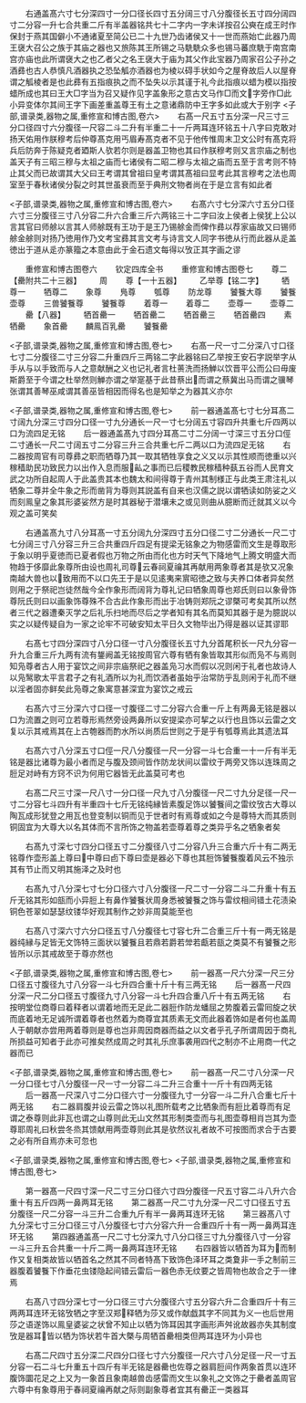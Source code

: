 <!-- { "loadSidebar": true } -->
　　右通盖髙六寸七分深四寸一分口径长四寸五分阔三寸八分腹径长五寸四分阔四寸二分容一升七合共重二斤有半盖器铭共七十二字内一字未详按召公奭在成王时作保封于燕其国僻小不通诸夏至简公已二十九世乃齿诸侯又十一世而燕始亡此器乃周王襃大召公之族于其庙之器也又旅陈其王所锡之马駪駪众多也锡马蕃庶駪于南宫南宫亦庙也此所谓襃大之也乙者父之名王襃大于庙为其父作此宝器乃周家召公子孙之酒彞也古人恭慎凡酒器执之恐坠觚亦酒器也为棱以碍手状如今之屋脊故后人以屋脊谓之觚棱者是也此彞有五指痕执之而不坠失以示其谨于礼今此指痕以蜡为模以指按蜡所成也其曰王大□字当为召又疑作见字盖象形之意古文马作□而文字旁作□此小异变体尔其间王字下画差重盖尊王有土之意诸鼎防中王字多如此或大于别字
<子部,谱录类,器物之属,重修宣和博古图,卷六>
　　右髙一尺五寸五分深一尺三寸三分口径四寸六分腹径一尺容二斗二升有半重二十一斤两耳连环铭五十八字曰克敢对扬天佑用作朕穆考后仲尊髙克用丐眉寿髙克者不见于他传惟周末卫文公时有髙克将兵后防奔于陈疑克者廼斯人欤若尔则是器盖卫物也其曰作朕穆考则又言宗庙之制也盖天子有三昭三穆与太祖之庙而七诸侯有二昭二穆与太祖之庙而五至于言考则不特止其父而已故谓其大父曰王考谓其曾祖曰皇考谓其髙祖曰显考此其言穆考之法也周室至于春秋诸侯分裂之时其世虽衰而至于典刑文物者尚在于是立言有如此者





<子部,谱录类,器物之属,重修宣和博古图,卷六>
　　右髙六寸七分深六寸五分口径六寸三分腹径三寸八分容二升六合重三斤六两铭三十二字曰汝上侯者上侯犹上公以言其官曰师艅以言其人师艅既有王功于是王乃锡艅金而俾作彞以荐家庙故又曰锡师艅金艅则对扬乃徳用作乃文考宝彞其言文考与诗言文人同字书徳从行而此器从辵盖徳出于道从辵亦篆籀之本意由此于金石遗文每得以攷正其字画之谬







　　重修宣和博古图卷六
　　钦定四库全书
　　重修宣和博古图卷七
　　尊二【罍附共二十三器】
　　周
　　尊【一十五器】
　　乙举尊【铭二字】
　　牺尊一
　　牺尊二
　　象尊
　　鳬尊
　　瓠尊
　　防龙尊
　　饕餮大尊
　　饕餮壶尊
　　三兽饕餮尊
　　饕餮尊
　　着尊一
　　着尊二
　　壶尊一
　　壶尊二
　　罍【八器】
　　牺首罍一
　　牺首罍二
　　牺首罍三
　　牺首罍四
　　素牺罍
　　象首罍
　　麟鳯百乳罍
　　饕餮罍



<子部,谱录类,器物之属,重修宣和博古图,卷七>
　　右髙一尺一寸二分深八寸口径七寸二分腹径二寸三分容二升重四斤三两铭二字此器铭曰乙举按王安石字説举字从手从与以手致而与人之意献酬之义也记礼者言杜蒉洗而扬觯以饮晋平公而公曰毋废斯爵至于今谓之杜举然则觯亦谓之举寔基于此昔蔡出而谓之蔡冀出马而谓之骥琴张谓其善琴巫咸谓其善巫皆相因而得名也是知举之为器其义亦尔








<子部,谱录类,器物之属,重修宣和博古图,卷七>
　　前一器通盖髙七寸七分耳髙二寸阔九分深三寸四分口径一寸九分通长一尺一寸七分阔五寸容四升共重七斤四两以口为流四足无铭
　　后一器通盖髙九寸四分耳髙二寸二分阔一寸深三寸五分口俓二寸通长一尺二寸阔五寸二分容三升三合共重七斤二两以口为流四足无铭
　　右二器按周官有司尊彞之职而牺尊乃其一取其牺牲享食之义又以示其性顺而徳重以兴稼穑助民功致民力以出作入息而服畆之事而已后稷教民稼穑种蓺五谷而人民育文武之功所自起周人于此盖贵其本也魏太和间得尊于青州其制様正与此类王肃注礼以牺象二尊并全牛象之形而凿背为尊则其説盖有自来也汉儒之説以谓牺读如防娑之义而刻鳯皇之象其形婆娑然方是时其器秘于潜壤未之或见则曲从臆断而迁就其义以今观之盖可笑矣









　　右通盖髙九寸八分耳髙一寸五分阔九分深四寸五分口径二寸二分通长一尺二寸七分阔三寸八分容三升三合共重四斤四足有提梁无铭象之为物感雷而文生是尊取形于象以明乎夏徳而已夏者假也万物之所由而化也方时天气下降地气上腾文明盛大而物趋于侈靡此象尊所由设也周礼司尊云春祠夏禴其再献用两象尊者其是欤又况象南越大兽也以致用而不以口先王于是以见逺夷来賔昭徳之致与夫养口体者异矣然则用之于祭祀岂徒然哉今全作象形而阔背为尊礼记曰牺象周尊也郑氏则曰以象骨饰尊阮氏则曰以画象饰尊殊不合古此作象形而出于冶铸则郑阮之谬槩可考矣其所以然者三代之器遭秦灭学之后礼乐扫地而尽后之学者知有其名而莫知其器于是为臆説以实之以疑传疑自为一家之论牢不可破安知太平日久文物毕出乃得是器以证其谬耶
















　　右髙七寸四分深四寸八分口径一寸八分腹径长五寸九分首尾积长一尺九分容一升九合重三斤九两有流有鋬阙盖无铭按周官六尊有牺有象皆取其形似而凫不与焉则知凫尊者古人用于宴饮之间非宗庙祭祀之器盖凫习水而假以况则闲于礼者也故诗人以凫鹥歌太平言君子之有礼酒所以为礼而饮酒者虽始乎治常防乎乱则闲于礼而不继以淫者固亦鲜矣此凫尊之象寓意甚深宜为宴饮之戒云








　　右髙六寸三分深六寸口径一寸腹径二寸二分容六合重一斤上有两鼻无铭是器以口为流置之则可立若尊形焉然旁设两鼻所以安提梁亦可挈之以行也且饰以云雷之文复以示其戒焉其在上古匏器而酌水所以尚质后世则之于是乎有瓠尊焉此其遗法耳











　　右髙六寸八分深五寸口俓一尺八分腹径一尺一分容一斗七合重一十一斤有半无铭是器比诸尊为最小者而足与腹及颈间皆作防龙状间以雷纹于两旁又饰以连珠周之脰足对峙有方窍不识为何用它器皆无此盖莫可考也











　　右髙二尺三寸深一尺八寸一分口径一尺九寸八分腹径一尺二寸九分足径一尺一寸二分容七斗四升有半重四十七斤无铭纯縁皆素腹足饰以饕餮间之雷纹攷古大尊以陶瓦成形犹登之用瓦也登变制以铜而见于世者时有焉尊或如之今是尊特大而其质则铜固宜为大尊大以名其体而不言所饰之物盖若壶尊着尊之类异乎名之牺象者矣









　　右髙九寸深七寸四分口径五寸二分腹径八寸二分容八升三合重六斤十有二两无铭尊作壶形盖上尊曰中尊曰卣下尊曰壶是器必下尊也其脰饰饕餮腹着风云不独示其有节止而又明其施泽之及时也












　　右髙九寸八分深七寸七分口径六寸八分腹径一尺二寸一分容二斗二升重十有五斤无铭其形如瓿而小异脰上有鼻作饕餮状周身悉被饕餮之饰与雷纹相间错土花渍染铜色苍翠如瑟瑟纹镂华好观其制作之妙非周莫能至也











　　右髙八寸深六寸六分口径五寸八分腹径七寸容七升二合重三斤十有一两无铭是器纯縁与足皆无文饰特三面状以饕餮且若鼎若爵若斚若甗若瓿之类莫不有饕餮之形皆所以示其戒故至于尊亦然也




<子部,谱录类,器物之属,重修宣和博古图,卷七>
　　前一器髙一尺六分深一尺三分口径五寸腹径九寸八分容一斗七升四合重十斤十有三两无铭
　　后一器髙一尺四分深一尺二分口径五寸腹径九寸八分容一斗七升四合重八斤十有五两无铭
　　右按明堂位商尊曰着释者以谓着地而无足此二器脰作防龙蟠屈之势腹着云雷囘旋之状而底着地无足诚所谓着尊者也然着为商尊宜其质素无文而此器着饰如是者何也盖周人于朝献亦尝用两着尊则是尊也岂非周因商器而益之以文者乎孔子所谓周因于商礼所损益可知者于此亦可推矣然成周之时其礼乐庶事袭用四代之制亦不止用商一代之器而已




<子部,谱录类,器物之属,重修宣和博古图,卷七>
　　前一器髙一尺二寸八分深一尺一分口径七寸八分腹径一尺一寸一分容二斗二升三合重十一斤十有四两无铭
　　后一器髙一尺深八寸二分口径六寸一分腹径九寸一分容一斗二升八合重七斤十两无铭
　　右二器肩腹并设云雷之饰以礼图所载考之比牺象而有脰比着尊而有足谓之泰尊则此非瓦也谓之山尊则此无山文然其形制类壶而与礼图壶尊相肖岂其为壶尊耶周礼曰秋尝冬烝其馈献用两壶尊则此其是欤然议礼者故不可按图而求合于古要之必有所自焉亦未可忽也





<子部,谱录类,器物之属,重修宣和博古图,卷七>
<子部,谱录类,器物之属,重修宣和博古图,卷七>








　　第一器髙一尺四寸深一尺二寸三分口径六寸四分腹径一尺五寸容二斗八升六合重十有五斤四两一鼻两耳无铭
　　第二器髙一尺二寸九分深一尺二寸口径五寸五分腹径一尺二分容一斗三升二合重九斤有半一鼻两耳连环无铭
　　第三器髙八寸九分深七寸三分口径三寸八分腹径七寸六分容六升一合重四斤十有一两一鼻两耳连环无铭
　　第四器通盖髙一尺二寸七分深九寸八分口径三寸九分腹径八寸一分容一斗三升五合共重一十斤二两一鼻两耳连环无铭
　　右四器皆以牺首为耳为而制作又复相类故皆以牺首名之然其不同者特髙下致饰色泽环耳之类夐非一手之制前三器腹着饕餮下作垂花虫镂隐起间错云雷后一器色赤无纹要之皆周物也故合之于一律焉















　　右髙八寸四分深七寸一分口径三寸六分腹径六寸五分容六升二合重四斤十有三两两耳连环无铭攷牺之字至汉郑释牺为莎又或作献戯其字不同其为义一也后世用莎之语遂饰以鳯皇婆娑之状曾不知止以牺为饰耳因其字画形声舛讹故器亦失其制度攷是器耳皆以牺为饰状若牛首大槩与周牺首罍相类但两耳连环为小异也









　　右髙二尺四寸五分深二尺四分口径七寸六分腹径一尺六寸八分足径一尺一寸五分容一石二斗七升重五十四斤有半无铭是器罍也佐尊之器肩脰间作两象首贯以连环腹饰圜花足之上又为一象首且象南越兽齿感雷而文生以象礼之文饰之于罍者盖周官六尊中有象尊用于春祠夏禴再献之际则副象尊者宜其有罍正一类器耳









